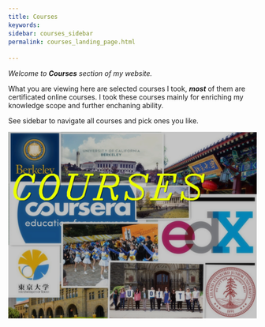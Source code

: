 ```yaml
---
title: Courses
keywords: 
sidebar: courses_sidebar
permalink: courses_landing_page.html

---
```


*Welcome to **Courses** section of my website.*

What you are viewing here are selected courses I took, ***most*** of them are certificated online courses. I took these courses mainly for enriching my knowledge scope and further enchaning ability.

See sidebar to navigate all courses and pick ones you like.

![](images/courses/landing_page.jpg)
